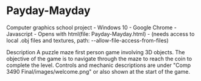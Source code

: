 # Payday-Mayday
Computer graphics school project - Windows 10 - Google Chrome - Javascript - Opens with html(file: Payday-Mayday.html) - (needs access to local .obj files and textures, path: --allow-file-access-from-files)

Description
A puzzle maze first person game involving 3D objects.  The objective of the game is to navigate through the maze to reach the coin to complete the level.  Controls and mechanic descriptions are under "Comp 3490 Final/images/welcome.png" or also shown at the start of the game.

